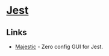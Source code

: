 # [Jest](https://jestjs.io)

## Links

- [Majestic](https://github.com/Raathigesh/majestic) - Zero config GUI for Jest.
